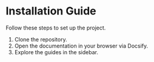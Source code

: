 # Installation Guide

Follow these steps to set up the project.

1. Clone the repository.
2. Open the documentation in your browser via Docsify.
3. Explore the guides in the sidebar.